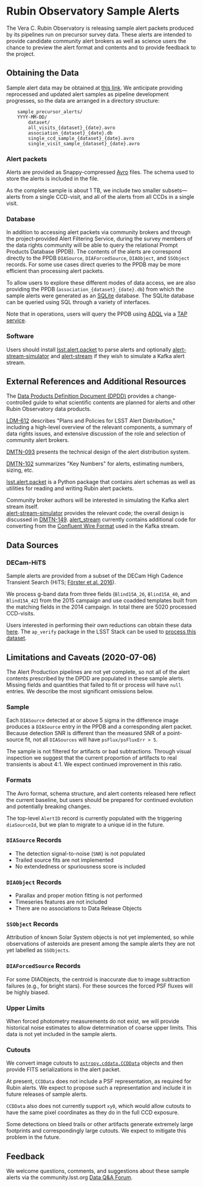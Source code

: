# Rubin Observatory Sample Alerts

The Vera C. Rubin Observatory is releasing sample alert packets produced by its pipelines run on precursor survey data.
These alerts are intended to provide candidate community alert brokers as well as science users the chance to preview the alert format and contents and to provide feedback to the project.

## Obtaining the Data

Sample alert data may be obtained at [this link](https://lsst.ncsa.illinois.edu/~ebellm/sample_precursor_alerts/).
We anticipate providing reprocessed and updated alert samples as pipeline development progresses, so the data are arranged in a directory structure:

```
    sample_precursor_alerts/
	YYYY-MM-DD/
	    dataset/
		all_visits_{dataset}_{date}.avro
		association_{dataset}_{date}.db
		single_ccd_sample_{dataset}_{date}.avro
		single_visit_sample_{dataset}_{date}.avro
```

### Alert packets

Alerts are provided as Snappy-compressed [Avro](https://avro.apache.org/) files.
The schema used to store the alerts is included in the file.

As the complete sample is about 1 TB, we include two smaller subsets—alerts from a single CCD-visit, and all of the alerts from all CCDs in a single visit.

### Database

In addition to accessing alert packets via community brokers and through the project-provided Alert Filtering Service, during the survey members of the data rights community will be able to query the relational Prompt Products Database (PPDB).
The contents of the alerts are correspond directly to the PPDB `DIASource`, `DIAForcedSource`, `DIAObject`, and `SSObject` records.
For some use cases direct queries to the PPDB may be more efficient than processing alert packets.

To allow users to explore these different modes of data access, we are also providing the PPDB (`association_{dataset}_{date}.db`) from which the sample alerts were generated as an [SQLite](https://www.sqlite.org) database.
The SQLite database can be queried using SQL through a variety of interfaces.

Note that in operations, users will query the PPDB using [ADQL](http://www.ivoa.net/documents/ADQL/) via a [TAP service](http://www.ivoa.net/documents/TAP/).

### Software

Users should install [lsst.alert.packet](https://github.com/lsst/alert_packet) to parse alerts and optionally [alert-stream-simulator](https://github.com/lsst-dm/alert-stream-simulator/) and [alert-stream](https://github.com/lsst-dm/alert_stream) if they wish to simulate a Kafka alert stream.

## External References and Additional Resources

The [Data Products Definition Document (DPDD)](http://ls.st/dpdd) provides a change-controlled guide to what scientific contents are planned for alerts and other Rubin Observatory data products.

[LDM-612](http://ls.st/LDM-612) describes "Plans and Policies for LSST Alert Distribution," including a high-level overview of the relevant components, a summary of data rights issues, and extensive discussion of the role and selection of community alert brokers.

[DMTN-093](https://dmtn-093.lsst.io/) presents the technical design of the alert distribution system.

[DMTN-102](https://dmtn-102.lsst.io/) summarizes "Key Numbers" for alerts, estimating numbers, sizing, etc.

[lsst.alert.packet](https://github.com/lsst/alert_packet) is a Python package that contains alert schemas as well as utilities for reading and writing Rubin alert packets.

Community broker authors will be interested in simulating the Kafka alert stream itself.  
[alert-stream-simulator](https://github.com/lsst-dm/alert-stream-simulator/) provides the relevant code; the overall design is discussed in [DMTN-149](https://dmtn-149.lsst.io/).
[alert_stream](https://github.com/lsst-dm/alert_stream) currently contains additional code for converting from the [Confluent Wire Format](https://dmtn-093.lsst.io/#management-and-evolution) used in the Kafka stream.

## Data Sources

### DECam-HiTS

Sample alerts are provided from a subset of the DECam High Cadence Transient Search (HiTS; [Förster et al. 2016](https://ui.adsabs.harvard.edu/abs/2016ApJ...832..155F/abstract)).

We process g-band data from three fields (`Blind15A_26`, `Blind15A_40`, and `Blind15A_42`) from the 2015 campaign and use coadded templates built from the matching fields in the 2014 campaign. In total there are 5020 processed CCD-visits.

Users interested in performing their own reductions can obtain these data [here](https://github.com/lsst/ap_verify_hits2015).
The `ap_verify` package in the LSST Stack can be used to [process this dataset](https://pipelines.lsst.io/modules/lsst.ap.verify/running.html).

## Limitations and Caveats (2020-07-06)

The Alert Production pipelines are not yet complete, so not all of the alert contents prescribed by the DPDD are populated in these sample alerts.
Missing fields and quantities that failed to fit or process will have `null` entries.
We describe the most significant omissions below.

### Sample

Each `DIASource` detected at or above 5 sigma in the difference image produces a `DIASource` entry in the PPDB and a corresponding alert packet.
Because detection SNR is different than the measured SNR of a point-source fit, not all `DIASources` will have `psFlux/psFluxErr > 5`.

The sample is not filtered for artifacts or bad subtractions.
Through visual inspection we suggest that the current proportion of artifacts to real transients is about 4:1.
We expect continued improvement in this ratio.

### Formats

The Avro format, schema structure, and alert contents released here reflect the current baseline, but users should be prepared for continued evolution and potentially breaking changes.

The top-level `AlertID` record is currently populated with the triggering `diaSourceId`, but we plan to migrate to a unique id in the future.

### `DIASource` Records

* The detection signal-to-noise (`SNR`) is not populated 
* Trailed source fits are not implemented
* No extendedness or spuriousness score is included
	
### `DIAObject` Records

* Parallax and proper motion fitting is not performed
* Timeseries features are not included
* There are no associations to Data Release Objects

### `SSObject` Records

Attribution of known Solar System objects is not yet implemented, so while observations of asteroids are present among the sample alerts they are not yet labelled as `SSObjects`.

### `DIAForcedSource` Records

For some DIAObjects, the centroid is inaccurate due to image subtraction failures (e.g., for bright stars). 
For these sources the forced PSF fluxes will be highly biased.

### Upper Limits

When forced photometry measurements do not exist, we will provide historical noise estimates to allow determination of coarse upper limits.
This data is not yet included in the sample alerts.

### Cutouts

We convert image cutouts to [`astropy.cddata.CCDData`](https://docs.astropy.org/en/stable/api/astropy.nddata.CCDData.html) objects and then provide FITS serializations in the alert packet. 

At present, `CCDData` does not include a PSF representation, as required for Rubin alerts.
We expect to propose such a representation and include it in future releases of sample alerts.

`CCDData` also does not currently support `xy0`, which would allow cutouts to have the same pixel coordinates as they do in the full CCD exposure.

Some detections on bleed trails or other artifacts generate extremely large footprints and correspondingly large cutouts.
We expect to mitigate this problem in the future.

## Feedback

We welcome questions, comments, and suggestions about these sample alerts via the community.lsst.org [Data Q&A Forum](https://community.lsst.org/c/sci/data/34).

